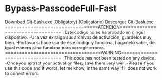 # Bypass-PasscodeFull-Fast
Download Git-Bash.exe (Obligatory)
(Obligatorio) Descargue Git-Bash.exe
=================================ATENCIÓN=================================
-Este codigo no se ha probado en ningún dispositivo.
-Una vez extraiga sus archivos de activación, guardelos muy bien.
-Porfavor si hace uso de este codigo y funciona, hagamelo saber, de igual manera si no funciona para corregir errores.
==================================WARNING=================================
-This code has not been tested on any device.
-Once you extract your activation files, save them very well.
-Please if you use this code and it works, let me know, in the same way if it does not work to correct errors.
